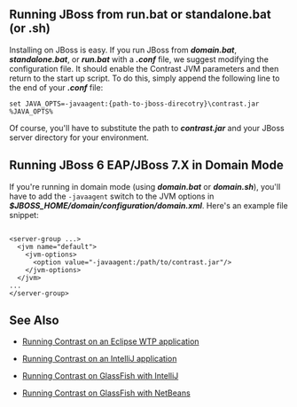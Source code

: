 <!--
title: "Installing Contrast on JBoss 5 and Higher Versions"
description: "JBoss5 and higher agent installation process using Windows or startup script"
-->

## Running JBoss from run.bat or standalone.bat (or .sh)
Installing on JBoss is easy. If you run JBoss from ***domain.bat***, ***standalone.bat***, or ***run.bat*** with a ***.conf*** file, we suggest modifying the configuration file. It should enable the Contrast JVM parameters and then return to the start up script. To do this, simply append the following line to the end of your ***.conf*** file: 

````
set JAVA_OPTS=-javaagent:{path-to-jboss-direcotry}\contrast.jar %JAVA_OPTS%
````

Of course, you'll have to substitute the path to ***contrast.jar*** and your JBoss server directory for your environment. 

## Running JBoss 6 EAP/JBoss 7.X in Domain Mode
If you're running in domain mode (using ***domain.bat*** or ***domain.sh***), you'll have to add the ```-javaagent``` switch to the JVM options in ***$JBOSS_HOME/domain/configuration/domain.xml***. Here's an example file snippet:

````

<server-group ...>
  <jvm name="default">
    <jvm-options>
      <option value="-javaagent:/path/to/contrast.jar"/>
    </jvm-options>
  </jvm>
...
</server-group>
````

## See Also

* [Running Contrast on an Eclipse WTP application](user_javainstall.html#eclipse)

* [Running Contrast on an IntelliJ application](user_javainstall.html#intellij)

* [Running Contrast on GlassFish with IntelliJ](user_javainstall.html#glassintellij)

* [Running Contrast on GlassFish with NetBeans](user_javainstall.html#glassnetbeans)
